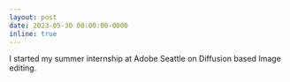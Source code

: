 ```yaml
---
layout: post
date: 2023-05-30 00:00:00-0000
inline: true
---
```


I started my summer internship at Adobe Seattle on Diffusion based Image editing.